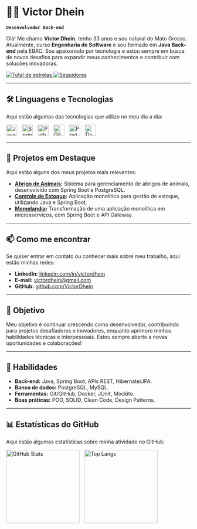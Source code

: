 # 👨‍💻 Victor Dhein  
**`Desenvolvedor Back-end`**

Olá! Me chamo **Victor Dhein**, tenho 33 anos e sou natural do Mato Grosso. Atualmente, curso **Engenharia de Software** e sou formado em **Java Back-end** pela EBAC. Sou apaixonado por tecnologia e estou sempre em busca de novos desafios para expandir meus conhecimentos e contribuir com soluções inovadoras.

<p align="left">
    <a href="https://github.com/VictorDhein?tab=repositories&sort=stargazers">
        <img 
            alt="Total de estrelas" 
            title="Total de estrelas GitHub" 
            src="https://custom-icon-badges.demolab.com/github/stars/VictorDhein?color=55960c&style=for-the-badge&labelColor=488207&logo=star&label=estrelas" 
        />
    </a>
    <a href="https://github.com/VictorDhein?tab=followers">
        <img 
            alt="Seguidores" 
            title="Me siga no GitHub" 
            src="https://custom-icon-badges.demolab.com/github/followers/VictorDhein?color=236ad3&labelColor=1155ba&style=for-the-badge&logo=github&label=Seguidores&logoColor=white" 
        />
    </a>
</p>

---

## 🛠️ Linguagens e Tecnologias  
Aqui estão algumas das tecnologias que utilizo no meu dia a dia:

<img 
    align="left" 
    alt="Java" 
    title="Java"
    width="30px" 
    style="padding-right: 10px;" 
    src="https://cdn.jsdelivr.net/gh/devicons/devicon@latest/icons/java/java-original.svg" 
/>
<img 
    align="left" 
    alt="Spring Boot"
    title="Spring Boot" 
    width="30px" 
    style="padding-right: 10px;" 
    src="https://cdn.jsdelivr.net/gh/devicons/devicon@latest/icons/spring/spring-original.svg" 
/>
<img 
    align="left" 
    alt="Python"
    title="Python" 
    width="30px" 
    style="padding-right: 10px;" 
    src="https://cdn.jsdelivr.net/gh/devicons/devicon@latest/icons/python/python-original.svg" 
/>
<img 
    align="left" 
    alt="Git" 
    title="Git"
    width="30px" 
    style="padding-right: 10px;" 
    src="https://cdn.jsdelivr.net/gh/devicons/devicon@latest/icons/git/git-original.svg" 
/>
<img 
    align="left" 
    alt="PostgreSQL"
    title="PostgreSQL" 
    width="30px" 
    style="padding-right: 10px;" 
    src="https://cdn.jsdelivr.net/gh/devicons/devicon@latest/icons/postgresql/postgresql-original.svg" 
/>
<img 
    align="left" 
    alt="Docker"
    title="Docker" 
    width="30px" 
    style="padding-right: 10px;" 
    src="https://cdn.jsdelivr.net/gh/devicons/devicon@latest/icons/docker/docker-original.svg" 
/>

<br><br>

---

## 🌟 Projetos em Destaque  
Aqui estão alguns dos meus projetos mais relevantes:

- **[Abrigo de Animais](https://github.com/VictorDhein/Abrigo_De_Animais):** Sistema para gerenciamento de abrigos de animais, desenvolvido com Spring Boot e PostgreSQL.
- **[Controle de Estoque](https://github.com/VictorDhein/Controle_De_Estoque):** Aplicação monolítica para gestão de estoque, utilizando Java e Spring Boot.
- **[Memelandia](https://github.com/VictorDhein/MemelandiaProjetoFinal):** Transformação de uma aplicação monolítica em microsserviços, com Spring Boot e API Gateway.

---

## 📫 Como me encontrar  
Se quiser entrar em contato ou conhecer mais sobre meu trabalho, aqui estão minhas redes:

- **LinkedIn:** [linkedin.com/in/victordhein](https://www.linkedin.com/in/victordhein)  
- **E-mail:** victordhein@gmail.com  
- **GitHub:** [github.com/VictorDhein](https://github.com/VictorDhein)  

---

## 🚀 Objetivo  
Meu objetivo é continuar crescendo como desenvolvedor, contribuindo para projetos desafiadores e inovadores, enquanto aprimoro minhas habilidades técnicas e interpessoais. Estou sempre aberto a novas oportunidades e colaborações!

---

## 🎯 Habilidades  
- **Back-end:** Java, Spring Boot, APIs REST, Hibernate/JPA.  
- **Banco de dados:** PostgreSQL, MySQL.  
- **Ferramentas:** Git/GitHub, Docker, JUnit, Mockito.  
- **Boas práticas:** POO, SOLID, Clean Code, Design Patterns.


---








## 📊 Estatísticas do GitHub  
Aqui estão algumas estatísticas sobre minha atividade no GitHub:

<p>
  <img 
    align="left" 
    alt="GitHub Stats" 
    height="200" 
    style="padding-right: 10px;" 
    src="https://github-readme-stats.vercel.app/api?username=VictorDhein&show_icons=true&theme=tokyonight&include_all_commits=true&locale=pt-br" 
  />
  <img 
    align="left" 
    alt="Top Langs" 
    height="200" 
    src="https://github-readme-stats.vercel.app/api/top-langs/?username=VictorDhein&theme=tokyonight&layout=compact&custom_title=Tecnologias&langs_count=9" 
  />
</p>
